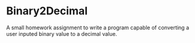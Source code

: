 # Binary2Decimal
A small homework assignment to write a program capable of converting a user inputed binary value to a decimal value.
